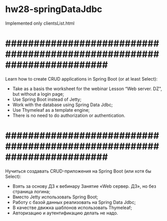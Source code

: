 # hw28-springDataJdbc


Implemented only clientsList.html 


# ######################################################################## #

Learn how to create CRUD applications in Spring Boot (or at least Select):
- Take as a basis the worksheet for the webinar Lesson “Web server. DZ", but without a login page;
- Use Spring Boot instead of Jetty;
- Work with the database using Spring Data Jdbc;
- Use Thymeleaf as a template engine;
- There is no need to do authorization or authentication.

# ######################################################################## #

Нучиться создавать CRUD-приложения на Spring Boot (или хотя бы Select):
- Взять за основу ДЗ к вебинару Занятие «Web сервер. ДЗ», но без страница логина;
- Вместо Jetty использовать Spring Boot;
- Работу с базой данных реализовать на Spring Data Jdbc;
- В качестве движка шаблонов использовать Thymeleaf;
- Авторизацию и аутентификацию делать не надо.